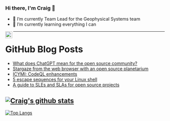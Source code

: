 ### Hi there, I'm Craig 👋

<!--
**CraigTeelFugro/CraigTeelFugro** is a ✨ _special_ ✨ repository because its `README.md` (this file) appears on your GitHub profile.

Here are some ideas to get you started:
-->

- 🔭 I’m currently Team Lead for the Geophysical Systems team
- 🌱 I’m currently learning everything I can

[<img align="left" alt="Craig Teel | LinkedIn" width="22px" src="https://cdn.jsdelivr.net/npm/simple-icons@v3/icons/linkedin.svg" />][linkedin]

---

# GitHub Blog Posts

<!-- BLOG-POST-LIST:START -->
- [What does ChatGPT mean for the open source community?](https://opensource.com/article/23/2/chatgpt-vs-community)
- [Stargaze from the web browser with an open source planetarium](https://opensource.com/article/23/2/open-source-planetarium)
- [ICYMI: CodeQL enhancements](https://github.blog/2023-02-16-icymi-codeql-enhancements/)
- [5 escape sequences for your Linux shell](https://opensource.com/article/23/2/escape-sequences-linux-shell)
- [A guide to SLEs and SLAs for open source projects](https://opensource.com/article/23/2/sle-sla-open-source-projects)
<!-- BLOG-POST-LIST:END -->

## [![Craig's github stats](https://github-readme-stats.vercel.app/api?username=craigteelfugro&show_icons=true&theme=radical)](https://github.com/anuraghazra/github-readme-stats)


[linkedin]: https://linkedin.com/in/craig-teel-b8786771
[![Top Langs](https://github-readme-stats.vercel.app/api/top-langs/?username=craigteelfugro&layout=compact)](https://github.com/anuraghazra/github-readme-stats)
